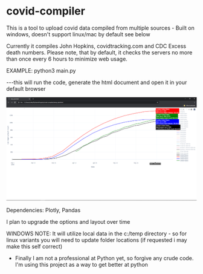 # covid-compiler
This is a tool to upload covid data compiled from multiple sources - Built on windows, doesn't support linux/mac by default see below

Currently it compiles John Hopkins, covidtracking.com and CDC Excess death numbers.
Please note, that by default, it checks the servers no more than once every 6 hours to minimize web usage.


EXAMPLE: python3 main.py

---this will run the code, generate the html document and open it in your default browser

![alt text](https://github.com/Skwerl23/covid-compiler/blob/master/example.png?raw=true)

Dependencies: Plotly, Pandas





I plan to upgrade the options and layout over time


WINDOWS NOTE:
It will utilize local data in the c:/temp directory - so for linux variants you will need to update folder locations
(if requested i may make this self correct)



- Finally I am not a professional at Python yet, so forgive any crude code. I'm using this project as a way to get better at python
